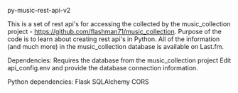 
   py-music-rest-api-v2

This is a set of rest api's for accessing the collected by the 
music_collection project - https://github.com/flashman71/music_collection.
Purpose of the code is to learn about creating rest api's in Python.
All of the information (and much more) in the music_collection database is available on Last.fm.


Dependencies:
    Requires the database from the music_collection project
    Edit api_config.env and provide the database connection information.

Python dependencies:
    Flask
    SQLAlchemy
    CORS




